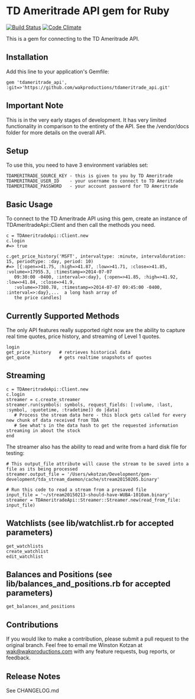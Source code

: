 # TD Ameritrade API gem for Ruby

[![Build Status](https://travis-ci.org/wakproductions/tdameritrade_api.svg?branch=master)](https://travis-ci.org/wakproductions/tdameritrade_api) [![Code Climate](https://codeclimate.com/github/wakproductions/tdameritrade_api/badges/gpa.svg)](https://codeclimate.com/github/wakproductions/tdameritrade_api)

This is a gem for connecting to the TD Ameritrade API.

## Installation

Add this line to your application's Gemfile:

    gem 'tdameritrade_api', :git=>'https://github.com/wakproductions/tdameritrade_api.git'

## Important Note

This is in the very early stages of development. It has very limited functionality in comparison to the entirety
of the API. See the /vendor/docs folder for more details on the overall API.

## Setup

To use this, you need to have 3 environment variables set:

    TDAMERITRADE_SOURCE_KEY - this is given to you by TD Ameritrade
    TDAMERITRADE_USER_ID    - your username to connect to TD Ameritrade
    TDAMERITRADE_PASSWORD   - your account password for TD Ameritrade


## Basic Usage

To connect to the TD Ameritrade API using this gem, create an instance of TDAmeritradeApi::Client and then
call the methods you need.

    c = TDAmeritradeApi::Client.new
    c.login
    #=> true

    c.get_price_history('MSFT', intervaltype: :minute, intervalduration: 15, periodtype: :day, period: 10)
    #=> [{:open=>41.75, :high=>41.87, :low=>41.71, :close=>41.85, :volume=>17955.3, :timestamp=>2014-07-07
       09:30:00 -0400, :interval=>:day}, {:open=>41.85, :high=>41.92, :low=>41.84, :close=>41.9,
       :volume=>7380.78, :timestamp=>2014-07-07 09:45:00 -0400, :interval=>:day},...  a long hash array of
       the price candles]

## Currently Supported Methods

The only API features really supported right now are the ability to capture real time quotes,
price history, and streaming of Level 1 quotes.

    login
    get_price_history   # retrieves historical data
    get_quote           # gets realtime snapshots of quotes

## Streaming

    c = TDAmeritradeApi::Client.new
    c.login
    streamer = c.create_streamer
    streamer.run(symbols: symbols, request_fields: [:volume, :last, :symbol, :quotetime, :tradetime]) do |data|
       # Process the stream data here - this block gets called for every new chunk of data received from TDA
       # See what's in the data hash to get the requested information streaming in about the stock
    end

The streamer also has the ability to read and write from a hard disk file for testing:

    # This output_file attribute will cause the stream to be saved into a file as its being processed
    streamer.output_file = '/Users/wkotzan/Development/gem-development/tda_stream_daemon/cache/stream20150205.binary'

    # Run this code to read a stream from a presaved file
    input_file = '~/stream20150213-should-have-WUBA-1010am.binary'
    streamer = TDAmeritradeApi::Streamer::Streamer.new(read_from_file: input_file)
    
## Watchlists (see lib/watchlist.rb for accepted parameters)

    get_watchlists
    create_watchlist
    edit_watchlist

## Balances and Positions (see lib/balances_and_positions.rb for accepted parameters)

    get_balances_and_positions

## Contributions

If you would like to make a contribution, please submit a pull request to the original branch. Feel free to email me Winston Kotzan
at wak@wakproductions.com with any feature requests, bug reports, or feedback.


## Release Notes

See CHANGELOG.md
